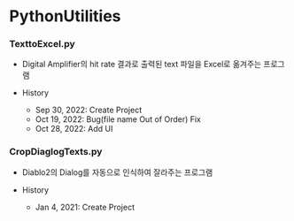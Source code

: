 # PythonUtilities

### TexttoExcel.py

- Digital Amplifier의 hit rate 결과로 출력된 text 파일을 Excel로 옮겨주는 프로그램

- History
	- Sep 30, 2022: Create Project
	- Oct 19, 2022: Bug(file name Out of Order) Fix
	- Oct 28, 2022: Add UI

### CropDiaglogTexts.py

- Diablo2의 Dialog를 자동으로 인식하여 잘라주는 프로그램

- History
	- Jan 4, 2021: Create Project 

